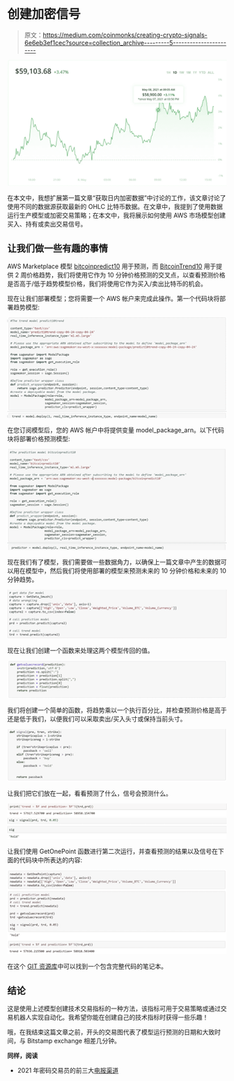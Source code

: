 # 创建加密信号

> 原文：<https://medium.com/coinmonks/creating-crypto-signals-6e6eb3ef1cec?source=collection_archive---------5----------------------->

![](img/af18b6e3ad9143a83ac012e3cad540e7.png)

在本文中，我想扩展第一篇文章“获取日内加密数据”中讨论的工作，该文章讨论了使用不同的数据源获取最新的 OHLC 比特币数据。在文章中，我提到了使用数据运行生产模型或加密交易策略；在本文中，我将展示如何使用 AWS 市场模型创建买入、持有或卖出交易信号。

## 让我们做一些有趣的事情

AWS Marketplace 模型 [bitcoinpredict10](https://aws.amazon.com/marketplace/pp/prodview-4upbyugt7qm62?ref_=srh_res_product_title) 用于预测，而 [BitcoinTrend10](https://aws.amazon.com/marketplace/pp/prodview-5zu4feijueobm) 用于提供 2 周价格趋势，我们将使用它作为 10 分钟价格预测的交叉点，以查看预测价格是否高于/低于趋势模型价格，我们将使用它作为买入/卖出比特币的机会。

现在让我们部署模型；您将需要一个 AWS 帐户来完成此操作。第一个代码块将部署趋势模型:

![](img/c89f09e6c7f552416d12aa57cbdc0f62.png)

在您订阅模型后，您的 AWS 帐户中将提供变量 model_package_arn。以下代码块将部署价格预测模型:

![](img/90f796852228444af3496fe56549e905.png)

现在我们有了模型，我们需要做一些数据角力，以确保上一篇文章中产生的数据可以用在模型中，然后我们将使用部署的模型来预测未来的 10 分钟价格和未来的 10 分钟趋势。

![](img/00da7e651d5893bf587e2ff028ad6265.png)

现在让我们创建一个函数来处理这两个模型传回的值。

![](img/2b7940161c41606d760a7df45f843392.png)

我们将创建一个简单的函数，将趋势乘以一个执行百分比，并检查预测价格是高于还是低于我们，以便我们可以采取卖出/买入头寸或保持当前头寸。

![](img/1b90365a6a619742bc090b758cc9490a.png)

让我们把它们放在一起，看看预测了什么，信号会预测什么。

![](img/88af8ecaba210e03b34b5575b5eac9b7.png)![](img/117a8536ca44e8bad36fd3e44b77df68.png)

让我们使用 GetOnePoint 函数进行第二次运行，并查看预测的结果以及信号在下面的代码块中所表达的内容:

![](img/05a026f6df79bcc2f4c259e4410da71c.png)

在这个 [GIT 资源库](https://github.com/llama-analytics/awsmarketplace/blob/main/Example%20create%20a%20Crypto%20Signal.ipynb)中可以找到一个包含完整代码的笔记本。

## 结论

这是使用上述模型创建技术交易指标的一种方法，该指标可用于交易策略或通过交易机器人实现自动化。我希望你能在创建自己的技术指标时获得一些乐趣！

哦，在我结束这篇文章之前，开头的交易图代表了模型运行预测的日期和大致时间，与 Bitstamp exchange 相差几分钟。

**同样，阅读**

*   2021 年密码交易员的前三大[电报渠道](/coinmonks/top-3-telegram-channels-for-crypto-traders-in-2021-8385f4411ff4)